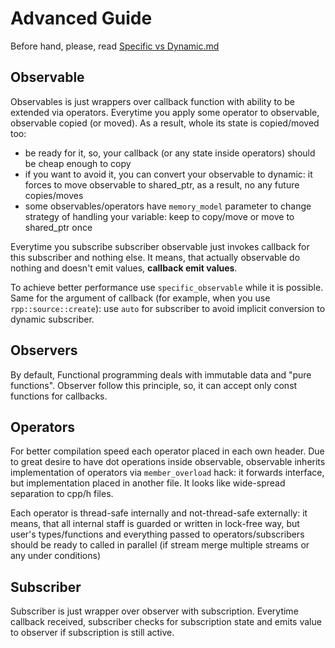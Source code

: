 # Advanced Guide

Before hand, please, read [Specific vs Dynamic.md](./Specific%20vs%20Dynamic.md)

## Observable

Observables is just wrappers over callback function with ability to be extended via operators. Everytime you apply some operator to observable, observable copied (or moved). As a result,  whole its state is copied/moved too:
- be ready for it, so, your callback (or any state inside operators) should be cheap enough to copy
- if you want to avoid it, you can convert your observable to dynamic: it forces to move observable to shared_ptr, as a result, no any future copies/moves
- some observables/operators have `memory_model` parameter to change strategy of handling your variable: keep to copy/move or move to shared_ptr once

Everytime you subscribe subscriber observable just invokes callback for this subscriber and nothing else. It means, that actually observable do nothing and doesn't emit values, **callback emit values**.

To achieve better performance use `specific_observable` while it is possible. Same for the argument of callback (for example, when you use `rpp::source::create`): use `auto` for subscriber to avoid implicit conversion to dynamic subscriber.

## Observers

By default, Functional programming deals with immutable data and "pure functions". Observer follow this principle, so, it can accept only const functions for callbacks. 

## Operators

For better compilation speed each operator placed in each own header. Due to great desire to have dot operations inside observable, observable inherits implementation of operators via `member_overload` hack: it forwards interface, but implementation placed in another file. It looks like wide-spread separation to cpp/h files.

Each operator is thread-safe internally and not-thread-safe externally: it means, that all internal staff is guarded or written in lock-free way, but user's types/functions and everything passed to operators/subscribers should be ready to called in parallel (if stream merge multiple streams or any under conditions)

## Subscriber

Subscriber is just wrapper over observer with subscription. Everytime callback received, subscriber checks for subscription state and emits value to observer if subscription is still active.

